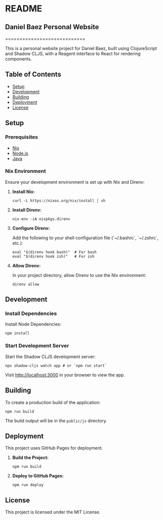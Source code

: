 # README

## Daniel Baez Personal Website
============================

This is a personal website project for Daniel Baez, built using ClojureScript and Shadow CLJS, with a Reagent interface to React for rendering components.

Table of Contents
-----------------

*   [Setup](#setup)
*   [Development](#development)
*   [Building](#building)
*   [Deployment](#deployment)
*   [License](#license)

Setup
-----

### Prerequisites

*   [Nix](https://nixos.org/nix/)
*   [Node.js](https://nodejs.org/)
*   [Java](https://www.java.com/en/)


### Nix Environment

Ensure your development environment is set up with Nix and Direnv:

1.  **Install Nix:**
    
        curl -L https://nixos.org/nix/install | sh
    
2.  **Install Direnv:**
    
        nix-env -iA nixpkgs.direnv
    
3.  **Configure Direnv:**
    
    Add the following to your shell configuration file (\`~/.bashrc\`, \`~/.zshrc\`, etc.):
    
        eval "$(direnv hook bash)"  # For bash
        eval "$(direnv hook zsh)"   # For zsh
    
4.  **Allow Direnv:**
    
    In your project directory, allow Direnv to use the Nix environment:
    
        direnv allow
    

Development
-----------

### Install Dependencies

Install Node Dependencies:

    npm install

### Start Development Server

Start the Shadow CLJS development server:

    npx shadow-cljs watch app # or `npm run start`

Visit [http://localhost:3000](http://localhost:3000) in your browser to view the app.

Building
--------

To create a production build of the application:

    npm run build

The build output will be in the `public/js` directory.

Deployment
----------

This project uses GitHub Pages for deployment.

1.  **Build the Project:**

        npm run build

2.  **Deploy to GitHub Pages:**

        npm run deploy

License
-------

This project is licensed under the MIT License.
